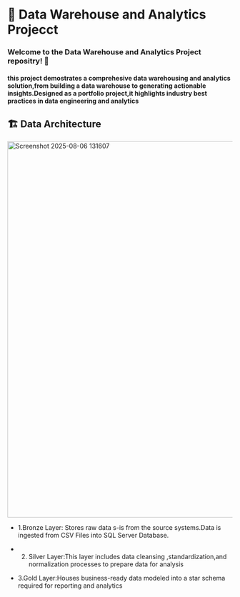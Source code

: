# 🏬 Data Warehouse and Analytics Projecct
### Welcome to the Data Warehouse and Analytics Project repositry! 👋 
#### this project demostrates a comprehesive data warehousing and analytics solution,from building a data warehouse to generating actionable insights.Designed as a portfolio project,it highlights industry best practices in data engineering and analytics

## 🏗️  Data Architecture
<img width="1582" height="843" alt="Screenshot 2025-08-06 131607" src="https://github.com/user-attachments/assets/8e8755ff-ce82-45a8-b3a1-33f7f9e7792d" />

- 1.Bronze Layer: Stores raw data s-is from the source systems.Data is ingested from CSV Files into SQL Server Database.
 
- 2. Silver Layer:This layer includes data cleansing ,standardization,and normalization processes to prepare data for analysis
      
- 3.Gold Layer:Houses business-ready data modeled into a star schema required for reporting and analytics

